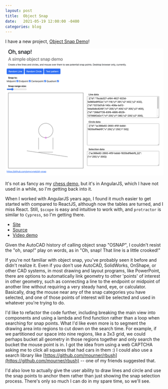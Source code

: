 ```yaml
---
layout: post
title:  Object Snap
date:   2021-05-19 12:00:00 -0400
categories: blog
---
```


I have a new project, [Object Snap Demo](https://stevenvictor.net/snap)!

![Snap](/assets/images/snap.png)

It's not as fancy as my [chess demo](https://stevenvictor.net/chess), but it's
in AngularJS, which I have not used in a while, so I'm getting back into it.

When I worked with AngularJS years ago, I found it much easier to get started with
compared to ReactJS, although now the tables are turned, and I miss React.  Still,
`$scope` is easy and intuitive to work with, and `protractor` is similar to `Cypress`,
so I'm getting there.

* [Site](https://www.stevenvictor.net/snap/)
* [Source](https://github.com/smycynek/oh-snap)
* [Video demo](https://www.youtube.com/watch?v=trJgt92jGdE)

Given the AutoCAD history of calling object snap "OSNAP", I couldn't resist the
"oh, snap!" play on words, as in "Oh, snap!  That line is a little crooked!"

If you're not familiar with object snap, you've probably seen it before and didn't realize it.  Even if you don't use AutoCAD, SolidWorks, OnShape, or other CAD systems, in
most drawing and layout programs, like PowerPoint, there are options to automatically
link geometry to other 'points' of interest in other geometry, such as connecting a line
to the endpoint or midpoint of another line without requiring a very steady hand, eye,
or calculator.  Basically, drag the mouse near any of the snap categories you have selected,
and one of those points of interest will be selected and used in whatever you're trying to do.

I'd like to refactor the code further, including breaking
the main view into components and using a lambda and find function rather than a loop
when searching for snap points.  What I'd like even more is to segment the drawing area
into regions to cut down on the search time.   For example, if we partitioned our space
into nine regions, like a 3x3 grid, we could perhaps bucket all geometry in those regions
together and only search the bucket the mouse point is in.  I got the idea from
using a web CAPTCHA asking me to click all squares that had cars in them :)  I could also
use a search library like [https://github.com/mourner/rbush](https://github.com/mourner/rbush) -- one of my friends suggested that.

I'd also love to actually give the user ability to draw lines and circle and use the snap points to anchor them rather than just showing the snap selection process.  There's only so much I can do in my spare time, so we'll see.
